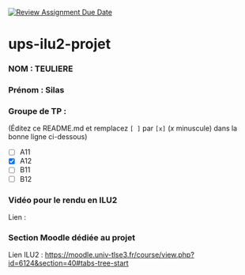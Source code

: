 [![Review Assignment Due Date](https://classroom.github.com/assets/deadline-readme-button-24ddc0f5d75046c5622901739e7c5dd533143b0c8e959d652212380cedb1ea36.svg)](https://classroom.github.com/a/l1jZIzT7)
# ups-ilu2-projet

### NOM : TEULIERE
### Prénom : Silas
### Groupe de TP :
(Éditez ce README.md et remplacez `[ ]` par `[x]` (*x* minuscule) dans la bonne ligne ci-dessous)
- [ ] A11
- [x] A12
- [ ] B11
- [ ] B12

### Vidéo pour le rendu en ILU2

Lien :

### Section Moodle dédiée au projet

Lien ILU2 : https://moodle.univ-tlse3.fr/course/view.php?id=6124&section=40#tabs-tree-start
